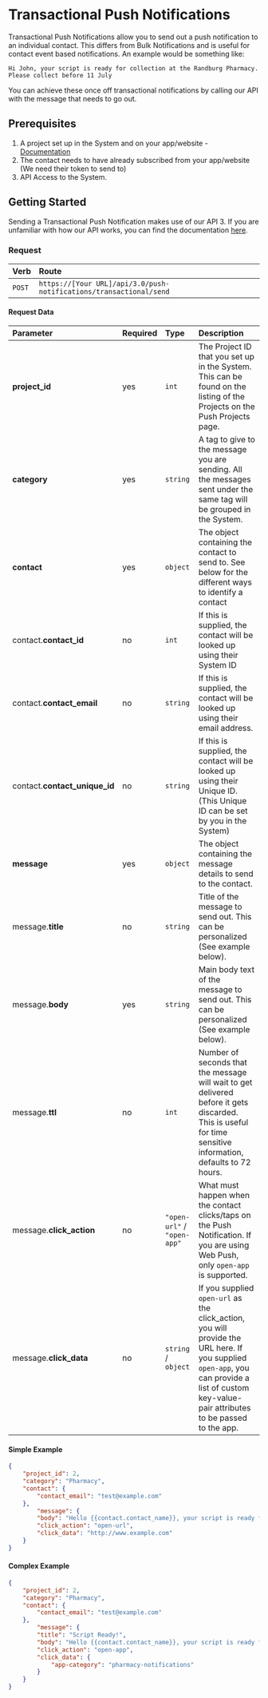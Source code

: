 # Transactional Push Notifications

Transactional Push Notifications allow you to send out a push notification to an individual contact. This differs from Bulk Notifications and is useful for contact event based notifications. An example would be something like:  

```Hi John, your script is ready for collection at the Randburg Pharmacy. Please collect before 11 July```

You can achieve these once off transactional notifications by calling our API with the message that needs to go out.

## Prerequisites
1. A project set up in the System and on your app/website - [Documentation](./index.html)
1. The contact needs to have already subscribed from your app/website (We need their token to send to)
1. API Access to the System.

## Getting Started
Sending a Transactional Push Notification makes use of our API 3. If you are unfamiliar with how our API works, you can find the documentation [here](http://help.senderguide.com/api-documentation/the-api-endpoints/the-rest-api/).

### Request

| Verb   | Route                                                              |
|:-------|:-------------------------------------------------------------------|
| `POST` | `https://[Your URL]/api/3.0/push-notifications/transactional/send` |

#### Request Data

| Parameter                     | Required | Type                        | Description                                                                                                                                                                                    |
|:------------------------------|:---------|:----------------------------|:-----------------------------------------------------------------------------------------------------------------------------------------------------------------------------------------------|
| **project_id**                | yes      | `int`                       | The Project ID that you set up in the System. This can be found on the listing of the Projects on the Push Projects page.                                                                       |
| **category**                  | yes      | `string`                    | A tag to give to the message you are sending. All the messages sent under the same tag will be grouped in the System.                                                                           |
| **contact**                   | yes      | `object`                    | The object containing the contact to send to. See below for the different ways to identify a contact                                                                                           |
| contact.**contact_id**        | no       | `int`                       | If this is supplied, the contact will be looked up using their System ID                                                                                                                    |
| contact.**contact_email**     | no       | `string`                    | If this is supplied, the contact will be looked up using their email address.                                                                                                                  |
| contact.**contact_unique_id** | no       | `string`                    | If this is supplied, the contact will be looked up using their Unique ID. (This Unique ID can be set by you in the System)                                                                      |
| **message**                   | yes      | `object`                    | The object containing the message details to send to the contact.                                                                                                                              |
| message.**title**             | no       | `string`                    | Title of the message to send out. This can be personalized (See example below).                                                                                                                |
| message.**body**              | yes      | `string`                    | Main body text of the message to send out. This can be personalized (See example below).                                                                                                       |
| message.**ttl**               | no       | `int`                       | Number of seconds that the message will wait to get delivered before it gets discarded. This is useful for time sensitive information, defaults to 72 hours.                                   |
| message.**click_action**      | no       | `"open-url"` / `"open-app"` | What must happen when the contact clicks/taps on the Push Notification. If you are using Web Push, only `open-app` is supported.                                                               |
| message.**click_data**        | no       | `string` / `object`         | If you supplied `open-url` as the click_action, you will provide the URL here. If you supplied `open-app`, you can provide a list of custom key-value-pair attributes to be passed to the app. |

#### Simple Example
```json
{
    "project_id": 2,
    "category": "Pharmacy",
    "contact": {
        "contact_email": "test@example.com"
    },
        "message": {
        "body": "Hello {{contact.contact_name}}, your script is ready for collection at Randburg Pharmacy",
        "click_action": "open-url",
        "click_data": "http://www.example.com"
    }
}
```

#### Complex Example
```json
{
    "project_id": 2,
    "category": "Pharmacy",
    "contact": {
        "contact_email": "test@example.com"
    },
        "message": {
        "title": "Script Ready!",
        "body": "Hello {{contact.contact_name}}, your script is ready for collection at Randburg Pharmacy",
        "click_action": "open-app",
        "click_data": {
            "app-category": "pharmacy-notifications"
        }
    }
}
```